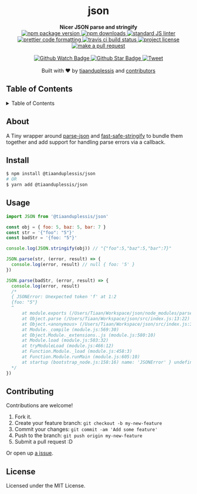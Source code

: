 
<h1 align="center">json</h1>
<div align="center">
  <strong>Nicer JSON parse and stringify</strong>
</div>
<div align="center">
  <a href="https://npmjs.org/package/@tiaanduplessis/json">
    <img src="https://img.shields.io/npm/v/@tiaanduplessis/json.svg?style=flat-square" alt="npm package version" />
  </a>
  <a href="https://npmjs.org/package/@tiaanduplessis/json">
  <img src="https://img.shields.io/npm/dm/@tiaanduplessis/json.svg?style=flat-square" alt="npm downloads" />
  </a>
  <a href="https://github.com/feross/standard">
    <img src="https://img.shields.io/badge/code%20style-standard-brightgreen.svg?style=flat-square" alt="standard JS linter" />
  </a>
  <a href="https://github.com/prettier/prettier">
    <img src="https://img.shields.io/badge/styled_with-prettier-ff69b4.svg?style=flat-square" alt="prettier code formatting" />
  </a>
  <a href="https://travis-ci.org/tiaanduplessis/json">
    <img src="https://img.shields.io/travis/tiaanduplessis/json.svg?style=flat-square" alt="travis ci build status" />
  </a>
  <a href="https://github.com/tiaanduplessis/json/blob/master/LICENSE">
    <img src="https://img.shields.io/npm/l/@tiaanduplessis/json.svg?style=flat-square" alt="project license" />
  </a>
  <a href="http://makeapullrequest.com">
    <img src="https://img.shields.io/badge/PRs-welcome-brightgreen.svg?style=flat-square" alt="make a pull request" />
  </a>
</div>
<br>
<div align="center">
  <a href="https://github.com/tiaanduplessis/json/watchers">
    <img src="https://img.shields.io/github/watchers/tiaanduplessis/json.svg?style=social" alt="Github Watch Badge" />
  </a>
  <a href="https://github.com/tiaanduplessis/json/stargazers">
    <img src="https://img.shields.io/github/stars/tiaanduplessis/json.svg?style=social" alt="Github Star Badge" />
  </a>
  <a href="https://twitter.com/intent/tweet?text=Check%20out%20json!%20https://github.com/tiaanduplessis/json%20%F0%9F%91%8D">
    <img src="https://img.shields.io/twitter/url/https/github.com/tiaanduplessis/json.svg?style=social" alt="Tweet" />
  </a>
</div>
<br>
<div align="center">
  Built with ❤︎ by <a href="https://github.com/tiaanduplessis">tiaanduplessis</a> and <a href="https://github.com/tiaanduplessis/json/contributors">contributors</a>
</div>

<h2>Table of Contents</h2>
<details>
  <summary>Table of Contents</summary>
  <li><a href="#about">About</a></li>
  <li><a href="#install">Install</a></li>
  <li><a href="#usage">Usage</a></li>
  <li><a href="#contribute">Contribute</a></li>
  <li><a href="#license">License</a></li>
</details>

## About

A Tiny wrapper around [parse-json](https://www.npmjs.com/package/parse-json) and [fast-safe-stringify](https://github.com/davidmarkclements/fast-safe-stringify) to bundle them together and add support for handling parse errors via a callback.

## Install

```sh
$ npm install @tiaanduplessis/json
# OR
$ yarn add @tiaanduplessis/json
```

## Usage

```js
import JSON from '@tiaanduplessis/json'

const obj = { foo: 5, baz: 5, bar: 7 }
const str = '{"foo": "5"}'
const badStr = '{foo: "5"}'

console.log(JSON.stringify(obj)) // "{"foo":5,"baz":5,"bar":7}"

JSON.parse(str, (error, result) => {
  console.log(error, result) // null { foo: '5' }
})

JSON.parse(badStr, (error, result) => {
  console.log(error, result)
  /*
  { JSONError: Unexpected token 'f' at 1:2
  {foo: "5"}
  ^
      at module.exports (/Users/Tiaan/Workspace/json/node_modules/parse-json/index.js:27:17)
      at Object.parse (/Users/Tiaan/Workspace/json/src/index.js:13:22)
      at Object.<anonymous> (/Users/Tiaan/Workspace/json/src/index.js:33:6)
      at Module._compile (module.js:569:30)
      at Object.Module._extensions..js (module.js:580:10)
      at Module.load (module.js:503:32)
      at tryModuleLoad (module.js:466:12)
      at Function.Module._load (module.js:458:3)
      at Function.Module.runMain (module.js:605:10)
      at startup (bootstrap_node.js:158:16) name: 'JSONError' } undefined
  */
})

```

## Contributing

Contributions are welcome!

1. Fork it.
2. Create your feature branch: `git checkout -b my-new-feature`
3. Commit your changes: `git commit -am 'Add some feature'`
4. Push to the branch: `git push origin my-new-feature`
5. Submit a pull request :D

Or open up [a issue](https://github.com/tiaanduplessis/json/issues).

## License

Licensed under the MIT License.
